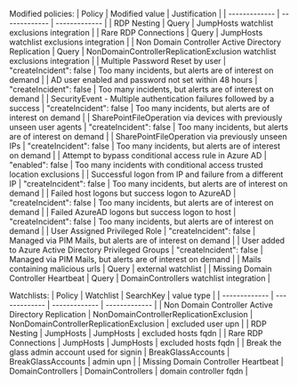 
Modified policies:
| Policy  | Modified value | Justification |
| ------------- | ------------- | ------------- |
| RDP Nesting | Query | JumpHosts watchlist exclusions integration |
| Rare RDP Connections | Query | JumpHosts watchlist exclusions integration |
| Non Domain Controller Active Directory Replication | Query | NonDomainControllerReplicationExclusion watchlist exclusions integration |
| Multiple Password Reset by user | "createIncident": false  | Too many incidents, but alerts are of interest on demand |
| AD user enabled and password not set within 48 hours | "createIncident": false  | Too many incidents, but alerts are of interest on demand |
| SecurityEvent - Multiple authentication failures followed by a success | "createIncident": false  | Too many incidents, but alerts are of interest on demand |
| SharePointFileOperation via devices with previously unseen user agents | "createIncident": false  | Too many incidents, but alerts are of interest on demand |
| SharePointFileOperation via previously unseen IPs | "createIncident": false  | Too many incidents, but alerts are of interest on demand |
| Attempt to bypass conditional access rule in Azure AD | "enabled": false  | Too many incidents with conditional access trusted location exclusions  |
| Successful logon from IP and failure from a different IP | "createIncident": false  | Too many incidents, but alerts are of interest on demand |
| Failed host logons but success logon to AzureAD | "createIncident": false  | Too many incidents, but alerts are of interest on demand |
| Failed AzureAD logons but success logon to host | "createIncident": false  | Too many incidents, but alerts are of interest on demand |
| User Assigned Privileged Role | "createIncident": false  | Managed via PIM Mails, but alerts are of interest on demand |
| User added to Azure Active Directory Privileged Groups | "createIncident": false  | Managed via PIM Mails, but alerts are of interest on demand |
| Mails containing malicious urls | Query | external watchlist |
| Missing Domain Controller Heartbeat | Query | DomainControllers watchlist integration |

Watchlists:
| Policy  | Watchlist | SearchKey | value type |
| ------------- | ------------- | ------------- | ------------- |
| Non Domain Controller Active Directory Replication | NonDomainControllerReplicationExclusion | NonDomainControllerReplicationExclusion | excluded user upn |
| RDP Nesting | JumpHosts | JumpHosts | excluded hosts fqdn |
| Rare RDP Connections | JumpHosts | JumpHosts | excluded hosts fqdn |
| Break the glass admin account used for signin | BreakGlassAccounts | BreakGlassAccounts | admin upn |
| Missing Domain Controller Heartbeat | DomainControllers | DomainControllers | domain controller fqdn |
